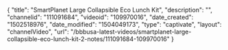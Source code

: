 {
    "title": "SmartPlanet Large Collapsible Eco Lunch Kit",
    "description": "",
    "channelid": "111091684",
    "videoid": "109970016",
    "date_created": "1502518976",
    "date_modified": "1504049173",
    "type": "captivate",
    "layout": "channelVideo",
    "url": "\/bbbusa-latest-videos\/smartplanet-large-collapsible-eco-lunch-kit-2-notes\/111091684-109970016"
}